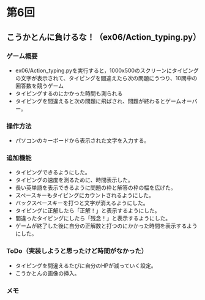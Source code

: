 # 第6回
## こうかとんに負けるな！（ex06/Action_typing.py）
### ゲーム概要
- ex06/Action_typing.pyを実行すると，1000x500のスクリーンにタイピングの文字が表示されて、タイピングを間違えたら次の問題にうつり、10問中の回答数を競うゲーム
- タイピングするのにかかった時間も測られる
- タイピングを間違えると次の問題に飛ばされ、問題が終わるとゲームオーバー。
### 操作方法
- パソコンのキーボードから表示された文字を入力する。
### 追加機能
- タイピングできるようにした。
- タイピングの速度を測るために、時間表示した。
- 長い英単語を表示できるように問題の枠と解答の枠の幅を広げた。
- スペースキーもタイピングにカウントされるようにした。
- バックスペースキーを打つと文字が消えるようにした。
- タイピングに正解したら「正解！」と表示するようにした。
- 間違ったタイピングにしたら「残念！」と表示するようにした。
- ゲームが終了した後に自分の正解数と打つのにかかった時間を表示するようにした。
### ToDo（実装しようと思ったけど時間がなかった）
- タイピングを間違えるたびに自分のHPが減っていく設定。
- こうかとんの画像の挿入。

### メモ